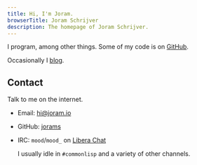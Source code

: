 ```yaml
---
title: Hi, I'm Joram.
browserTitle: Joram Schrijver
description: The homepage of Joram Schrijver.
---
```


I program, among other things. Some of my code is
on [GitHub](https://github.com/jorams).

Occasionally I [blog](/blog).

## Contact

Talk to me on the internet.

- Email: [hi@joram.io](mailto:hi@joram.io)

- GitHub: [jorams](https://github.com/jorams)

- IRC: `mood`/`mood_` on [Libera Chat](https://libera.chat/)

    I usually idle in `#commonlisp` and a variety of other channels.
